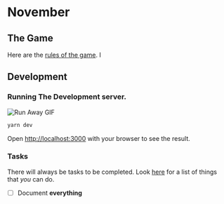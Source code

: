 # November

## The Game

Here are the [rules of the game](/doc/rules.md). I

## Development

### Running The Development server.

![Run Away GIF](https://media1.giphy.com/media/3o7ZetIsjtbkgNE1I4/giphy.gif)

```bash
yarn dev
```

Open [http://localhost:3000](http://localhost:3000) with your browser to see the result.

### Tasks

There will always be tasks to be completed. Look [here](/doc/tasks.md) for a list of things that _you_ can do.

- [ ] Document **everything**
